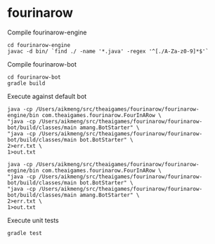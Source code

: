 fourinarow
============

Compile fourinarow-engine

    cd fourinarow-engine
    javac -d bin/ `find ./ -name '*.java' -regex '^[./A-Za-z0-9]*$'`

Compile fourinarow-bot

    cd fourinarow-bot
    gradle build

Execute against default bot

    java -cp /Users/aikmeng/src/theaigames/fourinarow/fourinarow-engine/bin com.theaigames.fourinarow.FourInARow \
    "java -cp /Users/aikmeng/src/theaigames/fourinarow/fourinarow-bot/build/classes/main amang.BotStarter" \
    "java -cp /Users/aikmeng/src/theaigames/fourinarow/fourinarow-bot/build/classes/main bot.BotStarter" \
    2>err.txt \
    1>out.txt

    java -cp /Users/aikmeng/src/theaigames/fourinarow/fourinarow-engine/bin com.theaigames.fourinarow.FourInARow \
    "java -cp /Users/aikmeng/src/theaigames/fourinarow/fourinarow-bot/build/classes/main bot.BotStarter" \
    "java -cp /Users/aikmeng/src/theaigames/fourinarow/fourinarow-bot/build/classes/main amang.BotStarter" \
    2>err.txt \
    1>out.txt

Execute unit tests

    gradle test